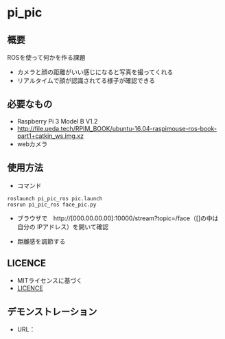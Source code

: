 # pi_pic
## 概要　
ROSを使って何かを作る課題
-  カメラと顔の距離がいい感じになると写真を撮ってくれる
  -   リアルタイムで顔が認識されてる様子が確認できる
  
## 必要なもの
-  Raspberry Pi 3 Model B V1.2
  -  http://file.ueda.tech/RPIM_BOOK/ubuntu-16.04-raspimouse-ros-book-part1+catkin_ws.img.xz
-  webカメラ
 
## 使用方法
-  コマンド
```
roslaunch pi_pic_ros pic.launch 
rosrun pi_pic_ros face_pic.py  
```
-  ブラウザで　http://[000.00.00.00]:10000/stream?topic=/face（[]の中は自分の IPアドレス）を開いて確認

-  距離感を調節する

## LICENCE
-  MITライセンスに基づく
-  [LICENCE](https://github.com/watanabesarasa/pi_pic/blob/master/LICENSE)

## デモンストレーション
-  URL：
